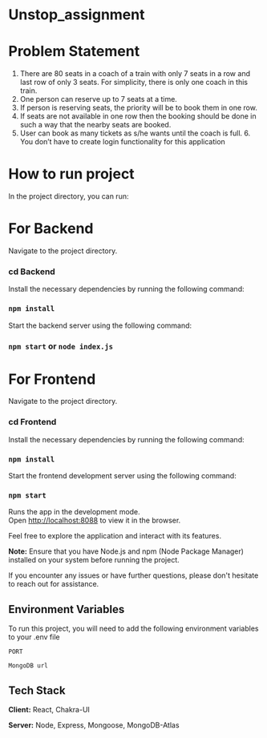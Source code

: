 # Unstop_assignment

# Problem Statement

1. There are 80 seats in a coach of a train with only 7 seats in a row and last row of only 3 seats. For
   simplicity, there is only one coach in this train.
2. One person can reserve up to 7 seats at a time.
3. If person is reserving seats, the priority will be to book them in one row.
4. If seats are not available in one row then the booking should be done in such a way that the nearby
   seats are booked.
5. User can book as many tickets as s/he wants until the coach is full. 6. You don’t have to create login
   functionality for this application

# How to run project

In the project directory, you can run:

# For Backend

Navigate to the project directory.

### cd Backend

Install the necessary dependencies by running the following command:

### `npm install`

Start the backend server using the following command:

### `npm start` or `node index.js`

# For Frontend

Navigate to the project directory.

### cd Frontend

Install the necessary dependencies by running the following command:

### `npm install`

Start the frontend development server using the following command:

### `npm start`

Runs the app in the development mode.\
Open [http://localhost:8088](http://localhost:8088) to view it in the browser.

Feel free to explore the application and interact with its features.

**Note:** Ensure that you have Node.js and npm (Node Package Manager) installed on your system before running the project.

If you encounter any issues or have further questions, please don't hesitate to reach out for assistance.

## Environment Variables

To run this project, you will need to add the following environment variables to your .env file

`PORT`

`MongoDB url`

## Tech Stack

**Client:** React, Chakra-UI

**Server:** Node, Express, Mongoose, MongoDB-Atlas
